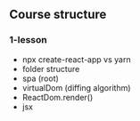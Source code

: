 ## Course structure

### 1-lesson
- npx create-react-app vs yarn
- folder structure
- spa (root)
- virtualDom (diffing algorithm)
- ReactDom.render()
- jsx
